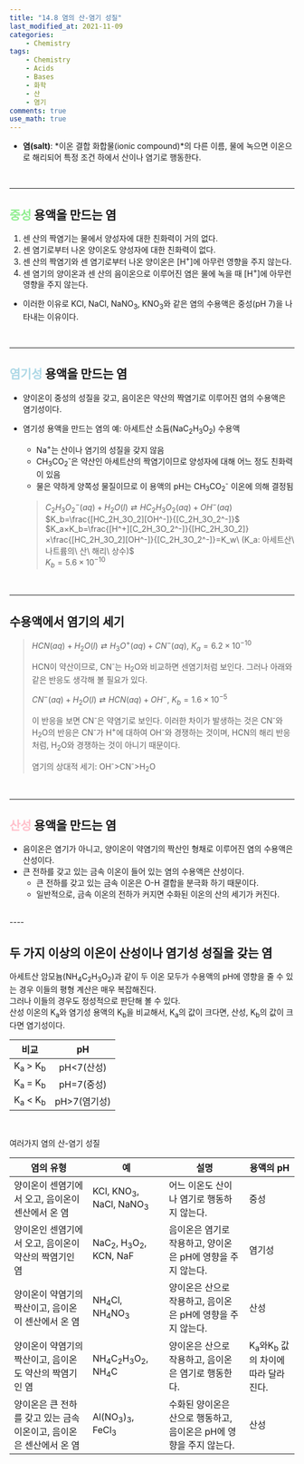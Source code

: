 ```yaml
---
title: "14.8 염의 산-염기 성질"
last_modified_at: 2021-11-09
categories:
    - Chemistry
tags:
    - Chemistry
    - Acids
    - Bases
    - 화학
    - 산
    - 염기
comments: true
use_math: true
---
```


- **염(salt)**: *이온 결합 화합물(ionic compound)*의 다른 이름, 물에 녹으면 이온으로 해리되어 특정 조건 하에서 산이나 염기로 행동한다.

<br/>

----
<h2><span style="color:lightgreen">중성</span> 용액을 만드는 염</h2>

1. 센 산의 짝염기는 물에서 양성자에 대한 친화력이 거의 없다.
2. 센 염기로부터 나온 양이온도 양성자에 대한 친화력이 없다.
3. 센 산의 짝염기와 센 염기로부터 나온 양이온은 [H<sup>+</sup>]에 아무런 영향을 주지 않는다.
4. 센 염기의 양이온과 센 산의 음이온으로 이루어진 염은 물에 녹을 때 [H<sup>+</sup>]에 아무런 영향을 주지 않는다.

- 이러한 이유로 KCl, NaCl, NaNO<sub>3</sub>, KNO<sub>3</sub>와 같은 염의 수용액은 중성(pH 7)을 나타내는 이유이다.

<br/>

----
<h2><span style="color:lightblue">염기성</span> 용액을 만드는 염</h2>

- 양이온이 중성의 성질을 갖고, 음이온은 약산의 짝염기로 이루어진 염의 수용액은 염기성이다.

- 염기성 용액을 만드는 염의 예: 아세트산 소듐(NaC<sub>2</sub>H<sub>3</sub>O<sub>2</sub>) 수용액
    - Na<sup>+</sup>는 산이나 염기의 성질을 갖지 않음
    - CH<sub>3</sub>CO<sub>2</sub><sup>-</sup>은 약산인 아세트산의 짝염기이므로 양성자에 대해 어느 정도 친화력이 있음
    - 물은 약하게 양쪽성 물질이므로 이 용액의 pH는 CH<sub>3</sub>CO<sub>2</sub><sup>-</sup> 이온에 의해 결정됨
    > $C_2H_3O_2^-(aq)+H_2O(l)⇄HC_2H_3O_2(aq)+OH^-(aq)$\
    > $K_b=\frac{[HC_2H_3O_2][OH^-]}{[C_2H_3O_2^-]}$\
    > $K_a×K_b=\frac{[H^+][C_2H_3O_2^-]}{[HC_2H_3O_2]}×\frac{[HC_2H_3O_2][OH^-]}{[C_2H_3O_2^-]}=K_w\ (K_a: 아세트산\ 나트륨의\ 산\ 해리\ 상수)$\
    > $K_b=5.6×10^{-10}$

<br/>

----
<h2>수용액에서 염기의 세기</h2>

> $HCN(aq)+H_2O(l)⇄H_3O^+(aq)+CN^-(aq),\ K_a=6.2×10^{-10}$
>
> HCN이 약산이므로, CN<sup>-</sup>는 H<sub>2</sub>O와 비교하면 센염기처럼 보인다. 그러나 아래와 같은 반응도 생각해 볼 필요가 있다.
>
> $CN^-(aq)+H_2O(l)⇄HCN(aq)+OH^-,\ K_b=1.6×10^{-5}$
>
>이 반응을 보면 CN<sup>-</sup>은 약염기로 보인다. 이러한 차이가 발생하는 것은 CN<sup>-</sup>와 H<sub>2</sub>O의 반응은 CN<sup>-</sup>가 H<sup>+</sup>에 대하여 OH<sup>-</sup>와 경쟁하는 것이며, HCN의 해리 반응처럼, H<sub>2</sub>O와 경쟁하는 것이 아니기 때문이다.
>
> 염기의 상대적 세기: OH<sup>-</sup>>CN<sup>-</sup>>H<sub>2</sub>O

<br/>

----
<h2><span style="color:pink">산성</span> 용액을 만드는 염</h2>

- 음이온은 염기가 아니고, 양이온이 약염기의 짝산인 형채로 이루어진 염의 수용액은 산성이다.
- 큰 전하를 갖고 있는 금속 이온이 들어 있는 염의 수용액은 산성이다.
    - 큰 전하를 갖고 있는 금속 이온은 O-H 결합을 분극화 하기 때문이다.
    - 일반적으로, 금속 이온의 전하가 커지면 수화된 이온의 산의 세기가 커진다.

<br/>
----
<h2>두 가지 이상의 이온이 산성이나 염기성 성질을 갖는 염</h2>

아세트산 암모늄(NH<sub>4</sub>C<sub>2</sub>H<sub>3</sub>O<sub>2</sub>)과 같이 두 이온 모두가 수용액의 pH에 영향을 줄 수 있는 경우 이들의 평형 계산은 매우 복잡해진다.\
그러나 이들의 경우도 정성적으로 판단해 볼 수 있다.\
산성 이온의 K<sub>a</sub>와 염기성 용액의 K<sub>b</sub>을 비교해서, K<sub>a</sub>의 값이 크다면, 산성, K<sub>b</sub>의 값이 크다면 염기성이다.

|비교|pH|
|:---:|:---:|
|K<sub>a</sub> > K<sub>b</sub>|pH<7(산성)|
|K<sub>a</sub> = K<sub>b</sub>|pH=7(중성)|
|K<sub>a</sub> < K<sub>b</sub>|pH>7(염기성)|

<br/>

여러가지 염의 산-염기 성질

|염의 유형|예|설명|용액의 pH|
|---|---|---|---|
|양이온이 센염기에서 오고, 음이온이 센산에서 온 염|KCl, KNO<sub>3</sub>, NaCl, NaNO<sub>3</sub>|어느 이온도 산이나 염기로 행동하지 않는다.|중성|
|양이온인 센염기에서 오고, 음이온이 약산의 짝염기인 염|NaC<sub>2</sub>, H<sub>3</sub>O<sub>2</sub>, KCN, NaF|음이온은 염기로 작용하고, 양이온은 pH에 영향을 주지 않는다.|염기성|
|양이온이 약염기의 짝산이고, 음이온이 센산에서 온 염|NH<sub>4</sub>Cl, NH<sub>4</sub>NO<sub>3</sub>|양이온은 산으로 작용하고, 음이온은 pH에 영향을 주지 않는다.|산성|
|양이온이 약염기의 짝산이고, 음이온도 약산의 짝염기인 염|NH<sub>4</sub>C<sub>2</sub>H<sub>3</sub>O<sub>2</sub>, NH<sub>4</sub>C|양이온은 산으로 작용하고, 음이온은 염기로 행동한다.|K<sub>a</sub>와K<sub>b</sub> 값의 차이에 따라 달라진다.|
|양이온은 큰 전하를 갖고 있는 금속 이온이고, 음이온은 센산에서 온 염|Al(NO<sub>3</sub>)<sub>3</sub>, FeCl<sub>3</sub>|수화된 양이온은 산으로 행동하고, 음이온은 pH에 영향을 주지 않는다.|산성|
